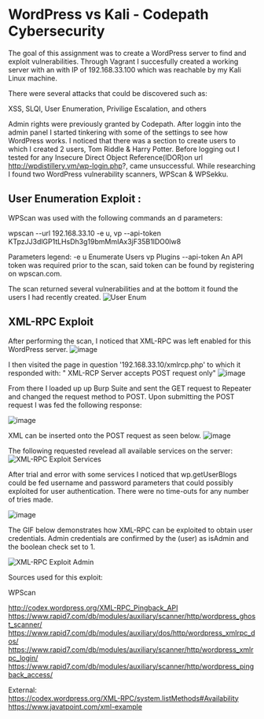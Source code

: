 # WordPress vs Kali - Codepath Cybersecurity

The goal of this assignment was to create a WordPress server to find and exploit vulnerabilities. Through Vagrant I succesfully created a working server with an with IP of 192.168.33.100 which was reachable by my Kali Linux machine. 

There were several attacks that could be discovered such as:	

XSS,
SLQI, 
User Enumeration,
Privilige Escalation,
and others

Admin rights were previously granted by Codepath. After loggin into the admin panel I started tinkering with some of the settings to see how WordPress works. I noticed that there was a section to create users to which I created 2 users, Tom Riddle & Harry Potter. Before logging out I tested for any Insecure Direct Object Reference(IDOR)on url http://wpdistillery.vm/wp-login.php?, came unsuccessful. While researching I found two WordPress vulnerability scanners, WPScan & WPSekku. 

## User Enumeration Exploit :

WPScan was used with the following commands an d parameters:

wpscan --url 192.168.33.10 -e u, vp --api-token KTpzJJ3dlGP1tLHsDh3g19bmMmIAx3jF35B1lDO0lw8

Parameters legend:
-e u Enumerate Users
vp  Plugins
--api-token An API token was required prior to the scan, said token can be found by registering on wpscan.com. 

The scan returned several vulnerabilities and at the bottom it found the users I had recently created. 
![User Enum](https://user-images.githubusercontent.com/111711434/198854367-7f60c115-e869-47f0-ab40-86406e318ec3.gif)


## XML-RPC Exploit 

After performing the scan, I noticed that XML-RPC was left enabled for this WordPress server. 
![image](https://user-images.githubusercontent.com/111711434/198854816-36c9caf2-84a0-4573-827f-5f92b422871d.png)

I then visited the page in question '192.168.33.10/xmlrcp.php' to which it responded with: " XML-RCP Server accepts POST request only"
![image](https://user-images.githubusercontent.com/111711434/198854974-23dc802e-6b7d-4007-b997-eb2734cb3018.png)

From there I loaded up up Burp Suite and sent the GET request to Repeater and changed the request method to POST. Upon submitting the POST request I was fed the following response: 

![image](https://user-images.githubusercontent.com/111711434/198855024-7b25fc7f-3748-480c-ad30-c624c0165163.png)

XML can be inserted onto the POST request as seen below.
![image](https://user-images.githubusercontent.com/111711434/198856171-279cb7a1-7441-43da-9bbd-3efff3f0650d.png)


The following requested revelead all available services on the server: 
![XML-RPC Exploit Services](https://user-images.githubusercontent.com/111711434/198855198-b15a7104-d735-4854-af41-838b11763d39.gif)



After trial and error with some services I noticed that wp.getUserBlogs could be fed username and password parameters that could possibly exploited for user authentication. There were no time-outs for any number of tries made. 

![image](https://user-images.githubusercontent.com/111711434/198855961-63031c51-8535-4628-ba90-a3c202615dc8.png)

The GIF below demonstrates how XML-RPC can be exploited to obtain user credentials. Admin credentials are confirmed by the <name>(user) as isAdmin and the boolean check set to 1.  

![XML-RPC Exploit Admin ](https://user-images.githubusercontent.com/111711434/198855985-ed866247-f082-4678-8ccf-de34baa6976f.gif)


Sources used for this exploit:                            																																																	

WPScan                     

http://codex.wordpress.org/XML-RPC_Pingback_API
https://www.rapid7.com/db/modules/auxiliary/scanner/http/wordpress_ghost_scanner/
https://www.rapid7.com/db/modules/auxiliary/dos/http/wordpress_xmlrpc_dos/
https://www.rapid7.com/db/modules/auxiliary/scanner/http/wordpress_xmlrpc_login/
https://www.rapid7.com/db/modules/auxiliary/scanner/http/wordpress_pingback_access/

External:                                                                                                                                  
https://codex.wordpress.org/XML-RPC/system.listMethods#Availability																																													
https://www.javatpoint.com/xml-example




